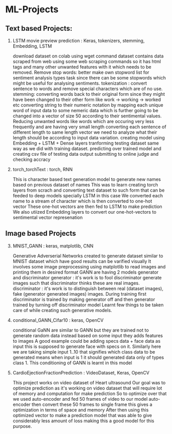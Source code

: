 # ML-Projects
## Text based Projects: 
1. LSTM movie preview prediction : Keras, tokenizers, stemming, Embedding, LSTM
   
    download dataset on colab using wget command
    dataset contains data scraped from web using some web scraping commands so it has html tags and many other unwanted features with it which needs to be removed.
    Remove stop words: better make own stopword list for sentiment analysis types task since there can be some stopwords which might be useful for analysing sentiments.
    tokenization : convert sentence to words and remove special characters which are of no use.
    stemming: converting words back to their original form since they might have been changed to their other form like work -> working -> worked etc
    converting string to their numeric notation by mapping each unique word of input data to some nemeric data which is further going to be changed into a vector of size 50 according to their sentimental values.
    Reducing unwanted words like words which are occuring very less frequently and are having very small length
    converting each sentence of different length to same length vector we need to analyze what their length should be according to input data variation.
    creating model using Embedding + LSTM + Dense layers
    tranforming testing dataset same way as we did with training dataset.
    predicting over trained model and creating csv file of testing data output
    submitting to online judge and checking accracy
2. torch_torchText : torch, RNN
   
   This is character based text generation model to generate new names based on previous dataset of names 
   This was to learn creating torch layers from scrach and converting text dataset to such form that can be feeded to deep models specially LSTM in this case
   We converted each name to a stream of character which is then converted to one-hot vector
   These one-hot vectors are then fed to LSTM to make prediction 
   We also utiized Embedding layers to convert our one-hot-vectors to sentimental vector represenation 
## Image based Projects 
3. MNIST_GANN : keras, matplotlib, CNN
   
   Generative Adverserial Networks created to generate dataset similar to MNIST dataset which have good results can be varified visually
   It involves some image preprocessing using matplotlib to read images and printing them in desired format
   GANN are having 2 models generator and discriminator
   generator : it's work is to fool discriminator generate images such that discriminator thinks these are real images. 
   discriminator : it's work is to distinguish between real (dataset images), fake (generator generated images) images.
   During training first discriminator is trained by making generator off and then generator trained by turning off discriminator model
   Learnt few things to be taken care of while creating such generative models.
4. conditional_GANN_Cifar10 : keras, OpenCV
   
   conditional GaNN are similar to GANN but they are trained not to generate random data instead based on some input they adds features to images
   A good example could be adding specs data + face data as input this is supposed to generate face with specs on it.
   Similarly here we are taking simple input 1..10 that signifies which class data to be generated
   means when input is 1 it should generated data only of types class 1.
   This conditioning of GANN is learnt in this model
5. CardioEjectionFractionPrediction : VideoDataset, Keras, OpenCV
   
   This project works on video dataset of Heart ultrasound
   Our goal was to optimize prediction as it's working on video dataset that will require lot of memory and computation for make prediction 
   So to optimize over that we used auto-encoder and fed 50 frames of video to our model 
   auto-encoder then convert these 50 frames to single frame this gives a optimization in terms of space and memory
   After then using this optimized vector to make a prediction model that was able to give considerably less amount of loss making this a good model for this purpose. 

